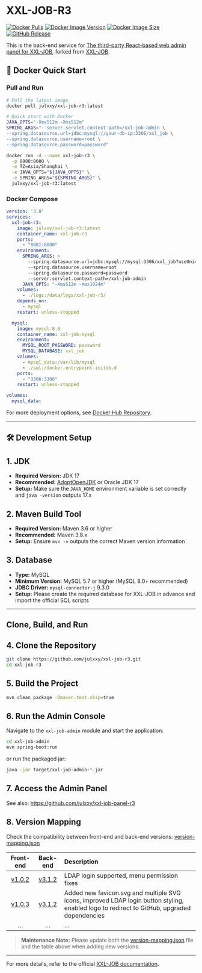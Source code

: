# XXL-JOB-R3

[![Docker Pulls](https://img.shields.io/docker/pulls/julxxy/xxl-job-r3?style=flat-square&logo=docker)](https://hub.docker.com/r/julxxy/xxl-job-r3)
[![Docker Image Version](https://img.shields.io/docker/v/julxxy/xxl-job-r3?style=flat-square&logo=docker&sort=semver)](https://hub.docker.com/r/julxxy/xxl-job-r3/tags)
[![Docker Image Size](https://img.shields.io/docker/image-size/julxxy/xxl-job-r3?style=flat-square&logo=docker)](https://hub.docker.com/r/julxxy/xxl-job-r3)
[![GitHub Release](https://img.shields.io/github/v/release/julxxy/xxl-job-r3?style=flat-square&logo=github)](https://github.com/julxxy/xxl-job-r3/releases)

This is the back-end service for [The third-party React-based web admin panel for XXL-JOB](https://github.com/julxxy/xxl-job-panel-r3), forked from [XXL-JOB](https://github.com/xuxueli/xxl-job).

## 🐳 Docker Quick Start

### Pull and Run

```bash
# Pull the latest image
docker pull julxxy/xxl-job-r3:latest

# Quick start with Docker
JAVA_OPTS="-Xmx512m -Xms512m"
SPRING_ARGS="--server.servlet.context-path=/xxl-job-admin \
--spring.datasource.url=jdbc:mysql://your-db-ip:3306/xxl_job \
--spring.datasource.username=root \
--spring.datasource.password=password"

docker run -d --name xxl-job-r3 \
  -p 8080:8080 \
  -e TZ=Asia/Shanghai \
  -e JAVA_OPTS="${JAVA_OPTS}" \
  -e SPRING_ARGS="${SPRING_ARGS}" \
  julxxy/xxl-job-r3:latest
```

### Docker Compose

```yaml
version: '3.8'
services:
  xxl-job-r3:
    image: julxxy/xxl-job-r3:latest
    container_name: xxl-job-r3
    ports:
      - "8081:8080"
    environment:
      SPRING_ARGS: >
        --spring.datasource.url=jdbc:mysql://mysql:3306/xxl_job?useUnicode=true&characterEncoding=UTF-8&autoReconnect=true&serverTimezone=Asia/Shanghai
        --spring.datasource.username=root
        --spring.datasource.password=password
        --server.servlet.context-path=/xxl-job-admin
      JAVA_OPTS: "-Xms512m -Xmx1024m"
    volumes:
      - ./logs:/data/logs/xxl-job-r3/
    depends_on:
      - mysql
    restart: unless-stopped

  mysql:
    image: mysql:8.0
    container_name: xxl-job-mysql
    environment:
      MYSQL_ROOT_PASSWORD: password
      MYSQL_DATABASE: xxl_job
    volumes:
      - mysql_data:/var/lib/mysql
      - ./sql:/docker-entrypoint-initdb.d
    ports:
      - "3306:3306"
    restart: unless-stopped

volumes:
  mysql_data:
```

For more deployment options, see [Docker Hub Repository](https://hub.docker.com/r/julxxy/xxl-job-r3).

---

## 🛠️ Development Setup

## 1. JDK

- **Required Version:** JDK 17
- **Recommended:** [AdoptOpenJDK](https://adoptium.net/) or Oracle JDK 17
- **Setup:** Make sure the `JAVA_HOME` environment variable is set correctly and `java -version` outputs 17.x

## 2. Maven Build Tool

- **Required Version:** Maven 3.6 or higher
- **Recommended:** Maven 3.8.x
- **Setup:** Ensure `mvn -v` outputs the correct Maven version information

## 3. Database

- **Type:** MySQL
- **Minimum Version:** MySQL 5.7 or higher (MySQL 8.0+ recommended)
- **JDBC Driver:** `mysql-connector-j` 9.3.0
- **Setup:** Please create the required database for XXL-JOB in advance and import the official SQL scripts

------

## Clone, Build, and Run

## 4. Clone the Repository

```bash
git clone https://github.com/julxxy/xxl-job-r3.git
cd xxl-job-r3
```

## 5. Build the Project

```bash
mvn clean package -Dmaven.test.skip=true
```

## 6. Run the Admin Console

Navigate to the `xxl-job-admin` module and start the application:

```bash
cd xxl-job-admin
mvn spring-boot:run
```

or run the packaged jar:

```bash
java -jar target/xxl-job-admin-*.jar
```

## 7. Access the Admin Panel

See also:
https://github.com/julxxy/xxl-job-panel-r3

## 8. Version Mapping

Check the compatibility between front-end and back-end versions: [version-mapping.json](https://raw.githubusercontent.com/julxxy/xxl-job-panel-r3/refs/heads/main/doc/version-mapping.json)

|                              **Front-end**                               |                            **Back-end**                            | Description                                                                                                                                 |
|:------------------------------------------------------------------------:|:------------------------------------------------------------------:|:--------------------------------------------------------------------------------------------------------------------------------------------|
| [v1.0.2](https://github.com/julxxy/xxl-job-panel-r3/releases/tag/v1.0.2) | [v3.1.2](https://github.com/julxxy/xxl-job-r3/releases/tag/v3.1.2) | LDAP login supported, menu permission fixes                                                                                                 |
| [v1.0.3](https://github.com/julxxy/xxl-job-panel-r3/releases/tag/v1.0.3) | [v3.1.2](https://github.com/julxxy/xxl-job-r3/releases/tag/v3.1.2) | Added new favicon.svg and multiple SVG icons, improved LDAP login button styling, enabled logo to redirect to GitHub, upgraded dependencies |
|                                    …                                     |                                 …                                  | …                                                                                                                                           |

> **Maintenance Note:** Please update both
> the [version-mapping.json](https://raw.githubusercontent.com/julxxy/xxl-job-panel-r3/refs/heads/main/doc/version-mapping.json)
> file and the table
> above when adding new versions.

---

For more details, refer to the official [XXL-JOB documentation](https://github.com/xuxueli/xxl-job).
